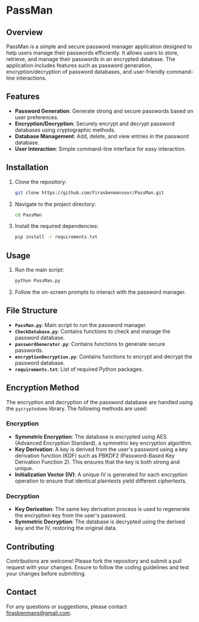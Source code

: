# PassMan

## Overview

PassMan is a simple and secure password manager application designed to help users manage their passwords efficiently. It allows users to store, retrieve, and manage their passwords in an encrypted database. The application includes features such as password generation, encryption/decryption of password databases, and user-friendly command-line interactions.

## Features

- **Password Generation**: Generate strong and secure passwords based on user preferences.
- **Encryption/Decryption**: Securely encrypt and decrypt password databases using cryptographic methods.
- **Database Management**: Add, delete, and view entries in the password database.
- **User Interaction**: Simple command-line interface for easy interaction.

## Installation

1. Clone the repository:
   ```sh
   git clone https://github.com/Firasbenmansour/PassMan.git
2. Navigate to the project directory:
   ```sh
   cd PassMan
3. Install the required dependencies:
   ```sh
   pip install -r requirements.txt

## Usage

1. Run the main script:
   ```sh
   python PassMan.py
2.  Follow the on-screen prompts to interact with the password manager.

## File Structure

- **`PassMan.py`**: Main script to run the password manager.
- **`CheckDatabase.py`**: Contains functions to check and manage the password database.
- **`passwordGenerator.py`**: Contains functions to generate secure passwords.
- **`encryptionDecryption.py`**: Contains functions to encrypt and decrypt the password database.
- **`requirements.txt`**: List of required Python packages.

## Encryption Method

The encryption and decryption of the password database are handled using the `pycryptodome` library. The following methods are used:

### Encryption

- **Symmetric Encryption**: The database is encrypted using AES (Advanced Encryption Standard), a symmetric key encryption algorithm.
- **Key Derivation**: A key is derived from the user's password using a key derivation function (KDF) such as PBKDF2 (Password-Based Key Derivation Function 2). This ensures that the key is both strong and unique.
- **Initialization Vector (IV)**: A unique IV is generated for each encryption operation to ensure that identical plaintexts yield different ciphertexts.

### Decryption

- **Key Derivation**: The same key derivation process is used to regenerate the encryption key from the user's password.
- **Symmetric Decryption**: The database is decrypted using the derived key and the IV, restoring the original data.

## Contributing

Contributions are welcome! Please fork the repository and submit a pull request with your changes. Ensure to follow the coding guidelines and test your changes before submitting.

## Contact
For any questions or suggestions, please contact firasbenmans@gmail.com.
